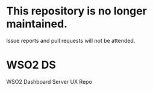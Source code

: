 # This repository is no longer maintained.

Issue reports and pull requests will not be attended.

# WSO2 DS
WSO2 Dashboard Server UX Repo
